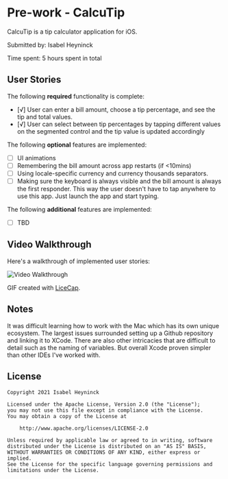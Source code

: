 # Pre-work - CalcuTip

CalcuTip is a tip calculator application for iOS.

Submitted by: Isabel Heyninck

Time spent: 5 hours spent in total

## User Stories

The following **required** functionality is complete:

* [√] User can enter a bill amount, choose a tip percentage, and see the tip and total values.
* [√] User can select between tip percentages by tapping different values on the segmented control and the tip value is updated accordingly

The following **optional** features are implemented:

* [ ] UI animations
* [ ] Remembering the bill amount across app restarts (if <10mins)
* [ ] Using locale-specific currency and currency thousands separators.
* [ ] Making sure the keyboard is always visible and the bill amount is always the first responder. This way the user doesn't have to tap anywhere to use this app. Just launch the app and start typing.

The following **additional** features are implemented:

- [ ] TBD

## Video Walkthrough

Here's a walkthrough of implemented user stories:

<img src='https://imgur.com/a/PN3iJY4.gif' title='Video Walkthrough' width='' alt='Video Walkthrough' />

GIF created with [LiceCap](http://www.cockos.com/licecap/).

## Notes

It was difficult learning how to work with the Mac which has its own unique ecosystem. The largest issues surrounded setting up a Github repository and linking it to XCode.
There are also other intricacies that are difficult to detail such as the naming of variables. But overall Xcode proven simpler than other IDEs I've worked with. 

## License

    Copyright 2021 Isabel Heyninck

    Licensed under the Apache License, Version 2.0 (the "License");
    you may not use this file except in compliance with the License.
    You may obtain a copy of the License at

        http://www.apache.org/licenses/LICENSE-2.0

    Unless required by applicable law or agreed to in writing, software
    distributed under the License is distributed on an "AS IS" BASIS,
    WITHOUT WARRANTIES OR CONDITIONS OF ANY KIND, either express or implied.
    See the License for the specific language governing permissions and
    limitations under the License.
